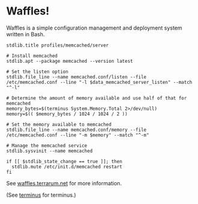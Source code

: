 # Waffles!

Waffles is a simple configuration management and deployment system written in Bash.

```shell
stdlib.title profiles/memcached/server

# Install memcached
stdlib.apt --package memcached --version latest

# Set the listen option
stdlib.file_line --name memcached.conf/listen --file /etc/memcached.conf --line "-l $data_memcached_server_listen" --match "^-l"

# Determine the amount of memory available and use half of that for memcached
memory_bytes=$(terminus System.Memory.Total 2>/dev/null)
memory=$(( $memory_bytes / 1024 / 1024 / 2 ))

# Set the memory available to memcached
stdlib.file_line --name memcached.conf/memory --file /etc/memcached.conf --line "-m $memory" --match "^-m"

# Manage the memcached service
stdlib.sysvinit --name memcached

if [[ $stdlib_state_change == true ]]; then
  stdlib.mute /etc/init.d/memcached restart
fi
```

See [waffles.terrarum.net](http://waffles.terrarum.net) for more information.

(See [terminus](https://github.com/jtopjian/terminus) for terminus.)
